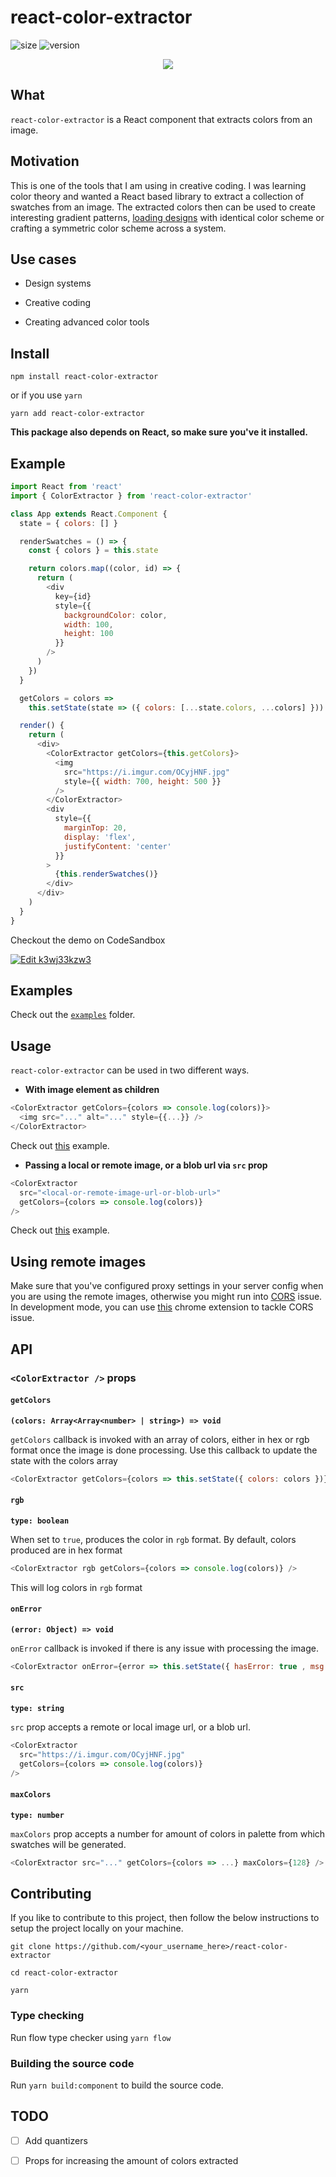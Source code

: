 # react-color-extractor

![size](https://img.shields.io/badge/size-2.8KB-green.svg)
![version](https://img.shields.io/badge/version-1.1.2-green.svg)

<p align="center">
  <img src="./assets/Demo.gif" />
</p>

## What

`react-color-extractor` is a React component that extracts colors from an image.

## Motivation

This is one of the tools that I am using in creative coding. I was learning color theory and wanted a React based library to extract a collection of swatches from an image. The extracted colors then can be used to create interesting gradient patterns, [loading designs](https://generative-design.surge.sh) with identical color scheme or crafting a symmetric color scheme across a system.

## Use cases

- Design systems

- Creative coding

- Creating advanced color tools

## Install

```
npm install react-color-extractor
```

or if you use `yarn`

```
yarn add react-color-extractor
```

**This package also depends on React, so make sure you've it installed.**

## Example

```js
import React from 'react'
import { ColorExtractor } from 'react-color-extractor'

class App extends React.Component {
  state = { colors: [] }

  renderSwatches = () => {
    const { colors } = this.state

    return colors.map((color, id) => {
      return (
        <div
          key={id}
          style={{
            backgroundColor: color,
            width: 100,
            height: 100
          }}
        />
      )
    })
  }

  getColors = colors =>
    this.setState(state => ({ colors: [...state.colors, ...colors] }))

  render() {
    return (
      <div>
        <ColorExtractor getColors={this.getColors}>
          <img
            src="https://i.imgur.com/OCyjHNF.jpg"
            style={{ width: 700, height: 500 }}
          />
        </ColorExtractor>
        <div
          style={{
            marginTop: 20,
            display: 'flex',
            justifyContent: 'center'
          }}
        >
          {this.renderSwatches()}
        </div>
      </div>
    )
  }
}
```

Checkout the demo on CodeSandbox

[![Edit k3wj33kzw3](https://codesandbox.io/static/img/play-codesandbox.svg)](https://codesandbox.io/s/k3wj33kzw3)

## Examples

Check out the [`examples`](./examples) folder.

## Usage

`react-color-extractor` can be used in two different ways.

- **With image element as children**

```js
<ColorExtractor getColors={colors => console.log(colors)}>
  <img src="..." alt="..." style={{...}} />
</ColorExtractor>
```

Check out [this](./examples/WithChildren.js) example.

- **Passing a local or remote image, or a blob url via `src` prop**

```js
<ColorExtractor
  src="<local-or-remote-image-url-or-blob-url>"
  getColors={colors => console.log(colors)}
/>
```

Check out [this](./examples/WithSrc.js) example.

## Using remote images

Make sure that you've configured proxy settings in your server config when you are using the remote images, otherwise you might run into [CORS](https://developer.mozilla.org/en-US/docs/Web/HTTP/CORS) issue. In development mode, you can use [this](https://chrome.google.com/webstore/detail/allow-control-allow-origi/nlfbmbojpeacfghkpbjhddihlkkiljbi?hl=en) chrome extension to tackle CORS issue.

## API

### `<ColorExtractor />` props

#### `getColors`

**`(colors: Array<Array<number> | string>) => void`**

`getColors` callback is invoked with an array of colors, either in hex or rgb format once the image is done processing. Use this callback to update the state with the colors array

```js
<ColorExtractor getColors={colors => this.setState({ colors: colors })} />
```

#### `rgb`

**`type: boolean`**

When set to `true`, produces the color in `rgb` format. By default, colors produced are in hex format

```js
<ColorExtractor rgb getColors={colors => console.log(colors)} />
```

This will log colors in `rgb` format

#### `onError`

**`(error: Object) => void`**

`onError` callback is invoked if there is any issue with processing the image.

```js
<ColorExtractor onError={error => this.setState({ hasError: true , msg: error })}>
```

#### `src`

**`type: string`**

`src` prop accepts a remote or local image url, or a blob url.

```js
<ColorExtractor
  src="https://i.imgur.com/OCyjHNF.jpg"
  getColors={colors => console.log(colors)}
/>
```

#### `maxColors`

**`type: number`**

`maxColors` prop accepts a number for amount of colors in palette from which swatches will be generated.

```js
<ColorExtractor src="..." getColors={colors => ...} maxColors={128} />
```

## Contributing

If you like to contribute to this project, then follow the below instructions to setup the project locally on your machine.

```
git clone https://github.com/<your_username_here>/react-color-extractor

cd react-color-extractor

yarn
```

### Type checking

Run flow type checker using `yarn flow`

### Building the source code

Run `yarn build:component` to build the source code.

## TODO

- [ ] Add quantizers

- [ ] Props for increasing the amount of colors extracted
